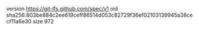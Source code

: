 version https://git-lfs.github.com/spec/v1
oid sha256:803be884c2ee619ceff86514d053c82729f36ef02103139945a38cecf11a6e30
size 972
